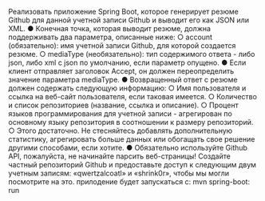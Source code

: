  Реализовать приложение Spring Boot, которое генерирует резюме Github для данной учетной записи Github и выводит его как JSON или XML.
● Конечная точка, которая выводит резюме, должна поддерживать два параметра, описанные ниже:
○ account (обязательно): имя учетной записи Github, для которой создается резюме.
○ mediaType (необязательно): тип содержимого ответа - либо json, либо xml с json по умолчанию, если параметр
опущено.
● Если клиент отправляет заголовок Accept, он должен переопределить значение параметра mediaType.
● Возвращенный ответ с резюме должен содержать следующую информацию:
○ Имя пользователя и ссылка на веб-сайт пользователя, если таковая имеется.
○ Количество и список репозиториев (название, ссылка и описание).
○ Процент языков программирования для учетной записи - агрегирован по основному языку репозитория в соотношении к размеру
репозиторий.
○ Этого достаточно. Не стесняйтесь добавлять дополнительную статистику, агрегировать больше данных или обогащать свое решение другими способами, если хотите.
● Обязательно используйте Github API, пожалуйста, не начинайте парсить веб-страницы!
Создайте частный репозиторий Github и предоставьте доступ к следующим двум учетным записям: «qwertzalcoatl» и «shrink0r», чтобы мы могли
посмотрите на это. прилодение будет запускаться с: mvn spring-boot: run